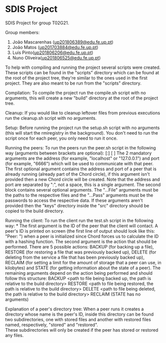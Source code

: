 # SDIS Project

SDIS Project for group T02G21.

Group members:

1. João Mascarenhas (up201806389@edu.fe.up.pt)
2. João Matos (up201703884@edu.fe.up.pt)
3. Luís Pinto(up201806206@edu.fe.up.pt)
4. Nuno Oliveira(up201806525@edu.fe.up.pt)



To help with compiling and running the project several scripts were created.  
These scripts can be found in the "scripts" directory which can be found at the root of the project tree, they're similar to the ones used in the first project. They are also meant to be run from the "scripts" directory.

Compilation:
To compile the project run the compile.sh script with no arguments, this will create a new "build" directory at the root of the project tree.

Cleanup:
If you would like to cleanup leftover files from previous executions run the cleanup.sh script with no arguments.

Setup:
Before running the project run the setup.sh script with no arguments (this will start the rmiregistry in the background). You don't need to run the script once for each peer, you only need to run it once.

Running the peers:
To run the peers run the peer.sh script in the following way (arguments between brackets are optional):
<path to script> <addr> <port> [<addr>:<port>] [<keystoreFile> <keystorePass> <truststoreFile> <keystorePass>]
The 2 mandatory arguments are the address (for example, "localhost" or "127.0.0.1") and port (for example, "6666") which will be used to communicate with that peer.
The first optional argument contains the address and port of a peer that is already running (already part of the Chord circle), if this argument isn't provided then a new Chord circle will be created. Note that the address and port are separated by ":", not a space, this is a single argument.
The second block contains several optional arguments. The "...File" arguments must be the paths to the respective files and the "...Pass" arguments must be the passwords to access the respective data. If these arguments aren't provided then the "keys" directory inside the "src" directory should be copied to the build directory.

Running the client:
To run the client run the test.sh script in the following way:
<path to script> <peer id> <action> <args>*
The first argument is the ID of the peer that the client will contact. A peer's ID is printed on screen (the first line of output should look like this: "Peer: <id>") when a peer is initialized since Chord forces us to calculate the ID with a hashing function.
The second argument is the action that should be performed. There are 5 possible actions: BACKUP (for backing up a file), RESTORE (for restoring a file that was previously backed up), DELETE (for deleting from the service a file that has been previously backed up), RECLAIM (for setting a limit for the amount of storage that a peer can use, in kilobytes) and STATE (for getting information about the state of a peer).
The remaining arguments depend on the action being performed and should follow this structure:
BACKUP <path to file being backed up, the path is relative to the build directory> <replication degree>
RESTORE <path to file being restored, the path is relative to the build directory>
DELETE <path to file being deleted, the path is relative to the build directory>
RECLAIM <storage limit in kilobytes>
(STATE has no arguments)

Explanation of a peer's directory tree:
When a peer runs it creates a directory whose name is the peer's ID, inside this directory can be found two subdirectories, one with stored files and another with restored files named, respectively, "stored" and "restored".  
These subdirectories will only be created if the peer has stored or restored any files.